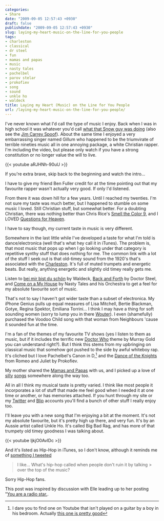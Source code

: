 ```yaml
---
categories:
- Share
date: "2009-09-05 12:57:43 +0930"
draft: false
publishdate: "2009-09-05 12:57:43 +0930"
slug: laying-my-heart-music-on-the-line-for-you-people
tags:
- charleston
- classical
- dr steel
- fun
- mamas and papas
- music
- nasty tales
- pachelbel
- parov stelar
- prokofiev
- song
- sound
- unkle ho
- waldeck
title: Laying my Heart (Music) on the Line for You People
url: /laying-my-heart-music-on-the-line-for-you-people/
---
```

I've never known what I'd call the type of music I enjoy. Back when I was in high school it was whatever you'd call [what that Snow guy was doing](http://en.wikipedia.org/wiki/Informer_%28song%29) (also see the [Jim Carrey Spoof](http://www.youtube.com/watch?v=Icb_tRTnA4g)). About the same time I enjoyed a very embarrassing singer named Gillum who happened to be the triumvirate of terrible nineties music all in one annoying package, a white Christian rapper. I'm including the video, but please only watch if you have a strong constitution or no longer value the will to live.

{{< youtube aRJHNh-90uU >}}

If you're extra brave, skip back to the beginning and watch the intro...

I have to give my friend Ben Fuller credit for at the time pointing out that my favourite rapper wasn't actually very good. If only I'd listened.

From there it was down hill for a few years. Until I reached my twenties. I'm not sure my taste was much better, but I happened to stumble on some music I loved. Still Christian stuff, but somewhat better. For a doubting Christian, there was nothing better than Chris Rice's [Smell the Color 9](http://www.youtube.com/watch?v=TqDEHBKTTRA), and I LOVED [Questions for Heaven](http://www.youtube.com/watch?v=SKqKOnq6m2k).

I have to say though, my current taste in music is very different.

Somewhere in the last little while I've developed a taste for what I'm told is dance/electronica (well that's what hey call it in iTunes). The problem is, that most music that pops up when I go looking under that category is repetitive synthy stuff that does nothing for me. The common link with a lot of the stuff I seek out is that old-timey sound from the 1920's that's associated with the [Charleston](http://en.wikipedia.org/wiki/Charleston_%28dance%29). It's full of muted trumpets and energetic beats. But really, anything energetic and slightly old timey really gets me.

Listen to [bei mir bist du sch&ouml;n](http://www.youtube.com/watch?v=rAi2CbVQIqw) by Waldeck, [Back and Forth](http://www.youtube.com/watch?v=WVvlVHdLCx0) by Doctor Steel, and [Come on a My House](http://www.youtube.com/watch?v=X_olskLOiaE) by Nasty Tales and his Orchestra to get a feel for my absolute favourite sort of music.

That's not to say I haven't got wider taste than a subset of electronica. My iPhone Genius pulls up equal measures of Lisa Mitchell, Bertie Blackman, Gotye, Regina Spektor, Emiliana Torrini... I think I may have a thing for soft sounding women (sorry to lump you in there [Wouter](http://en.wikipedia.org/wiki/Gotye!)). I even (shamefully) purchased the Voodoo Child song with that woman from Neighbours 'cause it sounded fun at the time.

I'm a fan of the themes of my favourite TV shows (yes I listen to them as music, but if it includes the terrific new [Doctor Who](http://www.youtube.com/watch?v=2CYDgezeQas) theme by Murray Gold you can understand right?). But I think this stems from my upbringing on classical music that somehow got pushed to the side by awful whiteboy rap. It's cliched but I love Pachelbel's Canon in D,[^1] and the [Dance of the Knights](http://www.youtube.com/watch?v=DUmq1cpcglQ) from Romeo and Juliet by Prokofiev.

My mother shared the [Mamas and Papas](http://www.youtube.com/watch?v=V0UcQDUR-fU) with us, and I picked up a love of [silly](http://www.youtube.com/watch?v=ynjIoymWHvU) [songs](http://www.youtube.com/watch?v=XaWU1CmrJNc) somewhere along the way too.

All in all I think my musical taste is pretty varied. I think like most people it incorporates a lot of stuff that made me feel good when I needed it at one time or another, or has memories attached. If you hunt through my site or my [Twitter](http://twitter.com/joshnunn) and [Blip](http://blip.fm/joshnunn) accounts you'll find a bunch of other stuff I really enjoy too.

I'll leave you with a new song that I'm enjoying a bit at the moment. It's not my absolute favourite, but it's pretty high up there, and very fun. It's by an Aussie artist called Unkle Ho. It's called Big Bad Rag, and has more of that trumpety old timey goodness I was talking about.

{{< youtube IjkjO0AvIDc >}}

And it's listed as Hip-Hop in iTunes, so I don't know, although it reminds me of [something I tweeted](http://twitter.com/joshnunn/status/1102868424)

> I like... What's hip-hop called when people don't ruin it by talking > over the top of the music?

Sorry Hip-Hop fans.

This post was inspired by discussion with Elle leading up to her posting "[You are a radio star.](http://taciturnly.com/2009/09/you-are-a-radio-star/).

[^1]: I dare you to find one on Youtube that isn't played on a guitar by a boy in his bedroom. Actually [this one is pretty good](http://www.youtube.com/watch?v=DZHw9uyj81g.)
